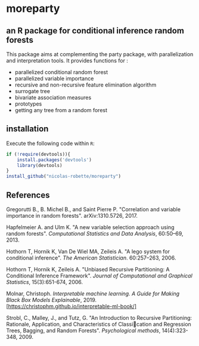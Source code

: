 # moreparty

## an R package for conditional inference random forests

This package aims at complementing the party package, with parallelization and interpretation tools.
It provides functions for :

* parallelized conditional random forest
* parallelized variable importance
* recursive and non-recursive feature elimination algorithm
* surrogate tree
* bivariate association measures
* prototypes
* getting any tree from a random forest


## installation

Execute the following code within `R`:

```r
if (!require(devtools)){
	install.packages('devtools')
	library(devtools)
}
install_github("nicolas-robette/moreparty")
```


## References

Gregorutti B., B. Michel B., and Saint Pierre P. "Correlation and variable importance in random forests". arXiv:1310.5726, 2017.

Hapfelmeier A. and Ulm K. "A new variable selection approach using random forests". *Computational Statistics and Data Analysis*, 60:50–69, 2013.

Hothorn T, Hornik K, Van De Wiel MA, Zeileis A. "A lego system for conditional inference". *The American Statistician*. 60:257–263, 2006.

Hothorn T, Hornik K, Zeileis A. "Unbiased Recursive Partitioning: A Conditional Inference Framework". *Journal of Computational and Graphical Statistics*, 15(3):651-674, 2006.

Molnar, Christoph. *Interpretable machine learning. A Guide for Making Black Box Models Explainable*, 2019.
[https://christophm.github.io/interpretable-ml-book/]

Strobl, C., Malley, J., and Tutz, G. "An Introduction to Recursive Partitioning: Rationale, Application, and Characteristics of Classication and Regression Trees, Bagging, and Random Forests". *Psychological methods*, 14(4):323-348, 2009.

